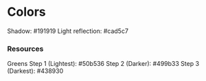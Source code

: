 # Colors

Shadow: #191919
Light reflection: #cad5c7

### Resources
Greens
Step 1 (Lightest): #50b536
Step 2 (Darker): #499b33
Step 3 (Darkest): #438930
